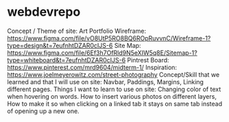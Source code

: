 # webdevrepo
Concept / Theme of site: Art Portfolio
Wireframe: https://www.figma.com/file/vO8UtP5RO8BQ6ROpRuvvnC/Wireframe-1?type=design&t=7eufnhtDZAR0cIJS-6
Site Map: https://www.figma.com/file/6Ef3h7OfRld9N5eXIW5q8E/Sitemap-1?type=whiteboard&t=7eufnhtDZAR0cIJS-6
Pintrest Board: https://www.pinterest.com/mrd9604/midterm-1/
Inspiration: https://www.joelmeyerowitz.com/street-photography
Concept/Skill that we learned and that I will use on site: Navbar, Paddings, Margins, Linking different pages.
Things I want to learn to use on site: Changing color of text when hovering on words. How to insert various photos on different layers, How to make it so when clicking on a linked tab it stays on same tab instead of opening up a new one. 
